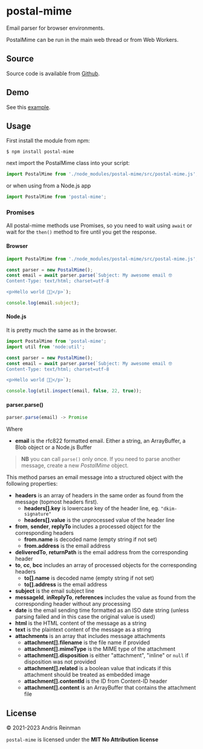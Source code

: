 # postal-mime

Email parser for browser environments.

PostalMime can be run in the main web thread or from Web Workers.

## Source

Source code is available from [Github](https://github.com/postalsys/postal-mime).

## Demo

See this [example](https://kreata.ee/postal-mime/example/).

## Usage

First install the module from npm:

```
$ npm install postal-mime
```

next import the PostalMime class into your script:

```js
import PostalMime from './node_modules/postal-mime/src/postal-mime.js';
```

or when using from a Node.js app

```js
import PostalMime from 'postal-mime';
```

### Promises

All postal-mime methods use Promises, so you need to wait using `await` or wait for the `then()` method to fire until you get the response.

#### Browser

```js
import PostalMime from './node_modules/postal-mime/src/postal-mime.js';

const parser = new PostalMime();
const email = await parser.parse(`Subject: My awesome email 🤓
Content-Type: text/html; charset=utf-8

<p>Hello world 😵‍💫</p>`);

console.log(email.subject);
```

#### Node.js

It is pretty much the same as in the browser.

```js
import PostalMime from 'postal-mime';
import util from 'node:util';

const parser = new PostalMime();
const email = await parser.parse(`Subject: My awesome email 🤓
Content-Type: text/html; charset=utf-8

<p>Hello world 😵‍💫</p>`);

console.log(util.inspect(email, false, 22, true));
```

#### parser.parse()

```js
parser.parse(email) -> Promise
```

Where

-   **email** is the rfc822 formatted email. Either a string, an ArrayBuffer, a Blob object or a Node.js Buffer

> **NB** you can call `parse()` only once. If you need to parse another message, create a new _PostalMime_ object.

This method parses an email message into a structured object with the following properties:

-   **headers** is an array of headers in the same order as found from the message (topmost headers first).
    -   **headers[].key** is lowercase key of the header line, eg. `"dkim-signature"`
    -   **headers[].value** is the unprocessed value of the header line
-   **from**, **sender**, **replyTo** includes a processed object for the corresponding headers
    -   **from.name** is decoded name (empty string if not set)
    -   **from.address** is the email address
-   **deliveredTo**, **returnPath** is the email address from the corresponding header
-   **to**, **cc**, **bcc** includes an array of processed objects for the corresponding headers
    -   **to[].name** is decoded name (empty string if not set)
    -   **to[].address** is the email address
-   **subject** is the email subject line
-   **messageId**, **inReplyTo**, **references** includes the value as found from the corresponding header without any processing
-   **date** is the email sending time formatted as an ISO date string (unless parsing failed and in this case the original value is used)
-   **html** is the HTML content of the message as a string
-   **text** is the plaintext content of the message as a string
-   **attachments** is an array that includes message attachments
    -   **attachment[].filename** is the file name if provided
    -   **attachment[].mimeType** is the MIME type of the attachment
    -   **attachment[].disposition** is either "attachment", "inline" or `null` if disposition was not provided
    -   **attachment[].related** is a boolean value that indicats if this attachment should be treated as embedded image
    -   **attachment[].contentId** is the ID from Content-ID header
    -   **attachment[].content** is an ArrayBuffer that contains the attachment file

## License

&copy; 2021-2023 Andris Reinman

`postal-mime` is licensed under the **MIT No Attribution license**
